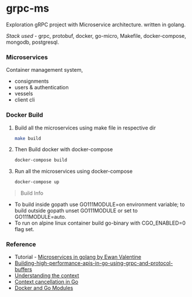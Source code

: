 # grpc-ms

Exploration gRPC project with Microservice architecture.
written in golang.

*Stack used* - grpc, protobuf, docker, go-micro, Makefile, docker-compose, mongodb, postgresql.  

### Microservices
Container management system,
-   consignments
-   users & authentication
-   vessels
-   client cli 


### Docker Build  

1. Build all the microservices using make file in respective dir 
    ```sh
    make build
    ```
2. Then Build docker with docker-compose
    ```sh
    docker-compose build
    ```
3. Run all the microservices using docker-compose 
    ```sh
    docker-compose up 
    ```

> Build Info
- To build inside gopath use GO111MODULE=on environment variable; to build outside gopath unset GO111MODULE or set to GO111MODULE=auto.
- To run on alpine linux container build go-binary with CGO_ENABLED=0 flag set.

### Reference 
- Tutorial - [ Microservices in golang by Ewan Valentine ](https://ewanvalentine.io/microservices-in-golang-part-1/)
- [Building-high-performance-apis-in-go-using-grpc-and-protocol-buffers](https://medium.com/@shijuvar/building-high-performance-apis-in-go-using-grpc-and-protocol-buffers-2eda5b80771b)
- [Understanding the context](http://p.agnihotry.com/post/understanding_the_context_package_in_golang)
- [Context cancellation in Go](https://www.sohamkamani.com/blog/golang/2018-06-17-golang-using-context-cancellation/)
- [Docker and Go Modules](https://dev.to/plutov/docker-and-go-modules-3kkn)
